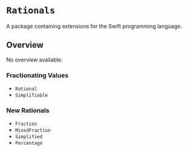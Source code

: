 # ``Rationals``

A package containing extensions for the Swift programming language.

## Overview

No overview available.

### Fractionating Values

- ``Rational``
- ``Simplifiable``

### New Rationals

- ``Fraction``
- ``MixedFraction``
- ``Simplified``
- ``Percentage``
